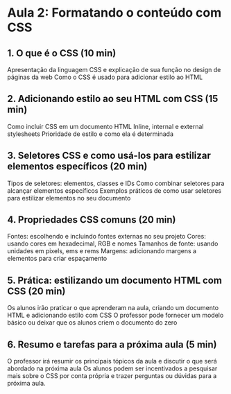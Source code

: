 # Aula 2: Formatando o conteúdo com CSS

## 1. O que é o CSS (10 min)
Apresentação da linguagem CSS e explicação de sua função no design de páginas da web
Como o CSS é usado para adicionar estilo ao HTML

## 2. Adicionando estilo ao seu HTML com CSS (15 min)
Como incluir CSS em um documento HTML
Inline, internal e external stylesheets
Prioridade de estilo e como ela é determinada

## 3. Seletores CSS e como usá-los para estilizar elementos específicos (20 min)
Tipos de seletores: elementos, classes e IDs
Como combinar seletores para alcançar elementos específicos
Exemplos práticos de como usar seletores para estilizar elementos no seu documento

## 4. Propriedades CSS comuns (20 min)
Fontes: escolhendo e incluindo fontes externas no seu projeto
Cores: usando cores em hexadecimal, RGB e nomes
Tamanhos de fonte: usando unidades em pixels, ems e rems
Margens: adicionando margens a elementos para criar espaçamento

## 5. Prática: estilizando um documento HTML com CSS (20 min)
Os alunos irão praticar o que aprenderam na aula, criando um documento HTML e adicionando estilo com CSS
O professor pode fornecer um modelo básico ou deixar que os alunos criem o documento do zero

## 6. Resumo e tarefas para a próxima aula (5 min)
O professor irá resumir os principais tópicos da aula e discutir o que será abordado na próxima aula
Os alunos podem ser incentivados a pesquisar mais sobre o CSS por conta própria e trazer perguntas ou dúvidas para a próxima aula.